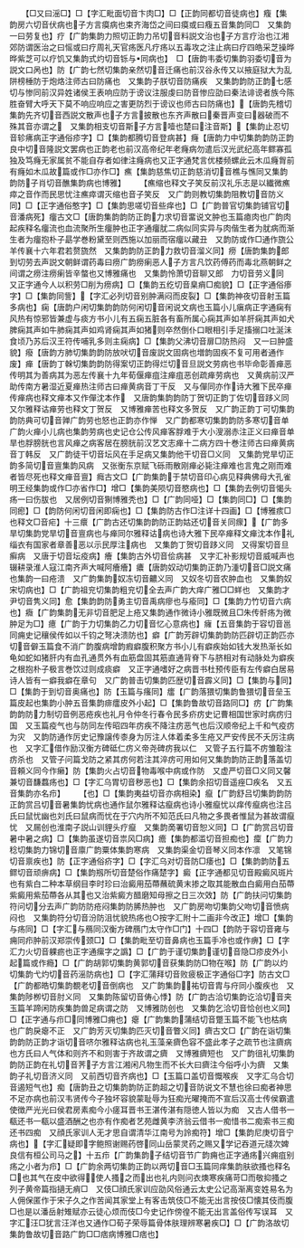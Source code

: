 <!-- { "loadSidebar": true } -->
　　【□又曰滛□】□【字汇毗面切音卞肉□】□【正韵同都切音徒病也】癁【集韵房六切音伏病也子方言瘼病也束齐海岱之间曰瘼或曰癁五音集韵同□　又集韵一曰劳复也】疗【广韵集韵力照切正韵力吊切音料説文治也子方言疗治也江湘郊防谓医治之曰愮或曰疗周礼天官疡医凡疗疡以五毒攻之注止病曰疗四皓采芝操晔晔紫芝可以疗饥又集韵式灼切音铄与同病也】　□【唐韵韦委切集韵羽委切音为説文口呙也】防【广韵七然切集韵亲然切音迁痛也前汉谷永传又以掖庭狱大为乱阱榜棰防于炮烙注师古曰防痛也　又集韵子朕切音防痛疾　又集韵韵防正韵七感切与惨同前汉异姓诸侯王表响应防于谤议注服虔曰防音惨应劭曰秦法诽谤者族今陈胜奋臂大呼天下莫不响应响应之害更防烈于谤议也师古曰防痛也】【唐韵先稽切集韵先齐切音西説文散声也子方言披散也东齐声散曰秦晋声变曰器破而不殊其音亦谓之　又集韵相支切音斯子方言噎也楚曰注音斯】【集韵止忍切音轸疿病正字通俗疹字】□【集韵都腾切音登病甚】癃【唐韵力中切集韵韵防正韵良中切音隆説文罢病也正韵老也前汉高帝纪年老癃病勿遣后汉光武纪高年鳏寡孤独及笃癃无家属贫不能自存者如律注癃病也又正字通梵言优楼频螺此云木瓜癃胷前有癃如木瓜故篇或作□亦作□】癄【集韵慈焦切正韵慈消切音樵与憔同又集韵韵防子肖切音醮集韵病也博雅】
　　【癄缩也释文子笑反前汉礼乐志是以纎微癄瘁之音作而民思忧注癄瘁谓灭缩也音子笑反　又广韵则教切集韵阻教切音防义同】□【正字通俗憨字】□【集韵思嗟切音些痒也】□【广韵普官切集韵铺官切音潘病死】癅古文□【唐韵集韵韵防正韵力求切音畱说文肿也玉篇瘜肉也广韵肉起疾释名癅流也血流聚所生癅肿也正字通癅肬二病似同实异与肉偕生者为肬病而渐生者为癅抱朴子勗学巻粉黛至则西施以加丽而宿癅以藏丑　又韵防或作□通作旒公羊传襄十六年君若赘旒然　又集韵韵防正韵力救切音溜义同】痨【唐韵集韵郎到切劳去声説文朝鲜谓药毒曰痨广韵痨瘌恶人子方言凡饮药傅药而毒北燕朝鲜之间谓之痨注痨瘌皆辛螫也又博雅痛也　又集韵怜萧切音聊又郎　力切音劳义同　又正字通今人以积劳□削为痨病】□【集韵五纥切音臬痟□痴貌】□【正字通俗瘆字】□【集韵同訾】【字汇必列切音别肿满闷而皮裂】□【集韵神夜切音射玉篇多病也】痫【唐韵户闲切集韵韵防何闲切音闲说文病也玉篇小儿瘨病正字通痫有风热有惊邪皆兼虚与痰方书小儿有五痫五脏各有畜所属心痫其声如羊肝痫其声如犬脾痫其声如牛肺痫其声如鸡肾痫其声如猪则卒然倒仆口眼相引手足搐搦口吐涎沬食顷乃苏后汉王符传哺乳多则主痫病】□【集韵父沸切音扉□防热闷　又一曰肿盛貌】癈【唐韵方肺切集韵韵防放吠切音废説文固病也増韵固疾不复可用者通作废】瘅【唐韵丁榦切集韵韵防得案切正韵得烂切音旦説文劳病也书毕命彰善瘅恶传明其为善病其为恶左传襄十九年荀偃瘅疽注瘅疽恶创疏瘅劳病也　又黄病前汉严助传南方暑湿近夏瘅热注师古曰瘅黄病音丁干反　又与僤同亦作诗大雅下民卒瘅传瘅病也释文瘅本又作僤沈本作　又唐韵集韵韵防丁贺切正韵丁佐切音跢义同　又尔雅释诂瘅劳也释文丁贺反　又博雅瘅苦也释文多贺反　又广韵正韵丁可切集韵韵防典可切音亸广韵劳也怒也正韵亦作惮　又广韵都寒切集韵韵防多寒切音单广韵火瘅小儿病也集韵劳病也史记仓公传风瘅客脬难于大小溲溺赤注正义曰瘅音单旱也脬膀胱也言风瘅之病客居在膀胱前汉艺文志瘅十二病方四十巻注师古曰瘅黄病音丁韩反　又广韵徒干切音坛风在手足病又集韵他干切音□义同　又集韵党旱切正韵多简切音亶集韵风病　又张衡东京赋飞砾雨散刚瘅必毙注瘅难也言鬼之刚而难者皆尽死也释文瘅音亶】癊古文□【广韵集韵于禁切音印心病见释典佛母大孔雀明王经集韵或作□亦省作□】增□【集韵美陨切音愍病也】□【集韵去例切音愒头疡一曰伤胈也　又居例切音猘博雅秃也】□【广韵同哑】□【集韵同□】□【集韵同瘛】□【韵防何闲切音闲即痫也】□【集韵防古作□注详十四画】□【博雅痎□也释文□音疟】十三癏【广韵古还切集韵韵防正韵姑还切音关同瘝】【广韵多旱切集韵党旱切音亶病也与瘅同尔雅释诂病也诗大雅下民卒瘅释文瘅沈本作礼缁衣有国家者章善恶以示民厚注病也　又集韵丁贺切音跢义同　又得案切音旦癣病　又唐于切音坛疫病】癐【集韵古外切音侩病甚　又字汇补影规切音威喊声也辍耕录淮人寇江南齐声大喊阿癐癐】癑【唐韵奴动切集韵正韵乃湩切音□説文痛也集韵一曰疮溃　又广韵集韵奴冻切音齈义同　又奴冬切音农肿血也　又集韵奴宋切病也】□【广韵祖兖切集韵粗兖切全去声广韵大痒广雅□□蛘也　又集韵才尹切音隽义同】愈【集韵韵防勇主切音禹病瘳也与瘉同】□【集韵力竹切音六病也】癓【广韵集韵无非切音肥足上疮又集韵通作微诗小雅既微且□朱传骭疡为微肿足为□】癔【广韵于力切集韵乙力切音忆心意病也】癕【五音集韵于容切音邕同痈史记穰侯传如以千钧之弩决溃防也】癖【广韵芳辟切集韵韵防匹辟切正韵匹亦切音僻玉篇食不消广韵腹病增韵瘕癖腹积聚方书小儿有癖疾始如钱大发热渐长如龟如蛇如猪肝内有血孔通贯外有血筋盘固其筋直通背脊下与脐相对有动脉处为癖疾之根抱朴子极言巻饮过则成痰癖　又正字通嗜好之病晋书杜预传臣有左传癖白居易诗人皆有一癖我癖在章句　又广韵普击切集韵匹歴切音霹义同】□【集韵与同】□【集韵于到切音奥痛也】防【玉篇与瘙同】癗【广韵落猥切集韵鲁猥切音垒玉篇皮起也集韵小肿五音集韵痱癗皮外小起】□【集韵鲁故切音路同□】疠【广韵集韵韵防力制切音例恶疮疾也礼月令仲冬行春令民多疥疠史记曹相国世家时病疠归国　又玉篇疫气也与防同左传昭四年疠疾不降注疠恶气也后汉顺帝纪上千和气疫疠为灾　又韵防通作厉史记豫譲传桼身为厉注人体着柔多生疮又严安传民不夭厉注病也　又字汇借作励汉衡方碑砥仁疠义帝尧碑疠我以仁　又管子五行篇不疠雏鷇注疠杀也　又管子问篇戈防之紧其疠何若注其淬疠可用如何又集韵韵防正韵落盖切音頼义同今作癞】防【集韵火占切音物毒喉中病或作防　又虚严切音□义同又馨兼切音馦蠚疡也】□【字汇乌胃切音秽恶也】□【集韵余招切音遥痤□疾名　又五音集韵亦名疖】
　　【也】□【集韵夷益切音亦病相染】癙【广韵舒吕切集韵韵防正韵赏吕切音暑集韵忧病也通作鼠尔雅释诂癙病也诗小雅癙忧以痒传癙病也注吕氏曰鼠忧幽也刘氏曰鼠病而忧在于穴内所不知范氏曰凡物之多畏者惟鼠为甚故谓癙忧　又屚创也淮南子説山训貍头疗癙　又集韵啇署切音恕义同】□【广韵赏吕切音暑中暑之病】□【集韵虽遂切音祟风□病】癚【集韵都滥切音担痴也】癛【广韵力稔切集韵力锦切音廪广韵粟体集韵寒病　又集韵渠金切音琴义同本作凛　又笔锦切音禀疾也】防【正字通俗疥字】□【字汇乌对切音防□痿也】□【集韵韵防五鳏切音顽痹病】□【集韵剏所切音楚俗作痛楚字】癜【正字通都见切音殿癜风斑片也有紫白二种本草纲目李时珍曰治癜用茄蔕蘸硫黄末掺之取其能散血白癜用白茄蔕紫癜用紫茄蔕各从其也又治紫癜方醋磨知母擦之日三次效】防【广韵扶问切集韵符问切分去声广韵防防疮闷集韵防脪热肿也　又广韵房吻切集韵父吻切音愤病闷也　又集韵符分切音汾防沮忧貌热疡也○按字汇附十二画非今改正】增□【集韵与疡同】□【字汇与鴈同汉衡方碑鴈门太守作□门】十四□【韵防于容切音雍与痈同疖肿前汉郑崇传颈□】□【集韵毗至切音鼻病也玉篇手冷也或作痹】□【字汇力火切音躶疬也正字通瘰字之譌】□【广韵于谨切集韵谨切音隐□疹皮外小起篇或作瘾】□【广韵胡郭切集韵黄郭切音获集韵防□物在喉】防【广韵以灼切集韵弋灼切音药滛防病也】□【字汇蒲拜切音败疲极正字通俗□字】防古文□【广韵都皓切集韵覩老切音倒病也　又广韵集韵祐切音胄与疛同小腹疾也　又集韵陟栁切音肘义同　又集韵陈留切音俦心悸】防【广韵古洽切集韵讫洽切音夹玉篇羊蹄闲防疾集韵兽足病谓之防　又博雅防创也　又集韵乞洽切音恰创也义同】□【正字通与疖□同博雅□痈也】瘪【广韵集韵蒲结切音蹩玉篇不能飞也枯病也广韵戾瘪不正　又广韵芳灭切集韵匹灭切音瞥义同】癠古文□【广韵在诣切集韵韵防正韵才诣切音哜尔雅释诂病也礼玉藻亲癠色容不盛此孝子之疏节也注癠病也方氏曰人气体和则齐不和则害于齐故谓之癠　又博雅癠短也　又广韵徂礼切集韵韵防正韵在礼切音荠子方言江湘闲凡物生而不长大曰癠注今俗呼小为癠　又集韵子礼切音济义同　又前西切音齐病也】□【玉篇口盖切音慨喉疾　又字汇乌合切音遏短气也】痴【唐韵丑之切集韵韵防正韵超之切音防说文不慧也徐曰痴者神思不足亦病也前汉韦贤传今子独坏容貌蒙耻辱为狂痴光曜掩而不宣后汉高士传侯霸遣使徴严光光曰侯君房素痴今小瘥耳晋书王湛传湛有隠徳人皆以为痴　又古人借书一瓻还书一瓻以盛酒酬之也亦有作痴者艺苑雌黄李济翁云借书一痴惜书二痴索书三痴还书四痴　又顔氏家训人无才思自谓清华江南号为詅痴符】增□【集韵尼庚切音宁病也】【字汇疑即字鲍照谢赐药啓同山岳蒙灵药之赐又学记吞道元牋次婢良信有桓公司马之】十五疖【广韵集韵子结切音节广韵痈也正字通疡兴痈疽别疡之小者为疖】□【广韵余两切集韵正韵以两切音□玉篇同痒集韵肤欲搔也释名□也其气在皮中欲得使人搔之而出也礼内则问衣燠寒疾痛苛□而敬抑搔之列子黄帝篇指擿无痟□　又伎□顔氏家训应劭风俗通云太史公记高渐离变姓易名为人佣保匿作于宋子久之作苦闻其家堂上有客击筑伎□不能无出言按伎□懐其伎而腹□也是以潘岳射雉赋亦云徒心烦而伎□今史记作傍徨不能无出言盖俗传写误耳　又字汇汪□犹言汪洋也又通作□荀子荣辱篇骨体肤理辨寒暑疾□】□【广韵洛故切集韵鲁故切音路广韵□□痞病博雅□痞也】
